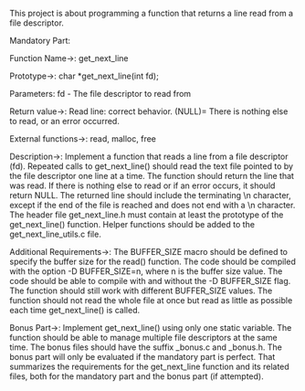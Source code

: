 This project is about programming a function that returns a line
read from a file descriptor.

Mandatory Part:

Function Name->: get_next_line

Prototype->: char *get_next_line(int fd);

Parameters: fd - The file descriptor to read from

Return value->: Read line: correct behavior. (NULL)= There is nothing else to read, or an error occurred.

External functions->: read, malloc, free

Description->: Implement a function that reads a line from a file descriptor (fd). 
Repeated calls to get_next_line() should read the text file pointed to by the file descriptor one line at a time.
The function should return the line that was read. If there is nothing else to read or if an error occurs, it should return NULL.
The returned line should include the terminating \n character, except if the end of the file is reached and does not end with a \n character.
The header file get_next_line.h must contain at least the prototype of the get_next_line() function.
Helper functions should be added to the get_next_line_utils.c file.

Additional Requirements->:
The BUFFER_SIZE macro should be defined to specify the buffer size for the read() function.
The code should be compiled with the option -D BUFFER_SIZE=n, where n is the buffer size value.
The code should be able to compile with and without the -D BUFFER_SIZE flag.
The function should still work with different BUFFER_SIZE values.
The function should not read the whole file at once but read as little as possible each time get_next_line() is called.

Bonus Part->:
Implement get_next_line() using only one static variable.
The function should be able to manage multiple file descriptors at the same time.
The bonus files should have the suffix _bonus.c and _bonus.h.
The bonus part will only be evaluated if the mandatory part is perfect.
That summarizes the requirements for the get_next_line function and its related files, both for the mandatory part and the bonus part (if attempted).
